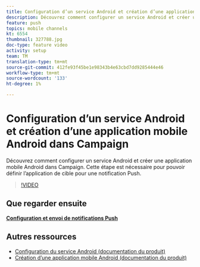 ```yaml
---
title: Configuration d’un service Android et création d’une application mobile Android dans Campaign
description: Découvrez comment configurer un service Android et créer une application mobile Android dans Campaign. Nous devons définir l'application Neotrip comme cible de la notification Push.
feature: push
topics: mobile channels
kt: 6554
thumbnail: 327788.jpg
doc-type: feature video
activity: setup
team: TM
translation-type: tm+mt
source-git-commit: 412fe93f45be1e98343b4e63cbd7dd9285444e46
workflow-type: tm+mt
source-wordcount: '133'
ht-degree: 1%

---
```



# Configuration d’un service Android et création d’une application mobile Android dans Campaign

Découvrez comment configurer un service Android et créer une application mobile Android dans Campaign. Cette étape est nécessaire pour pouvoir définir l’application de cible pour une notification Push.

>[!VIDEO](https://video.tv.adobe.com/v/327788?quality=12)

## Que regarder ensuite

**[Configuration et envoi de notifications Push](/help/tutorial-getting-started-with-push-notifications-for-android/configuring-and-sending-push-notifications.md)**

## Autres ressources

* [Configuration du service Android (documentation du produit)](https://experienceleague.adobe.com/docs/campaign-classic/using/sending-messages/sending-push-notifications/configure-the-mobile-app/configuring-the-mobile-application-android.html#configuring-android-service)
* [Création d’une application mobile Android (documentation du produit)](https://experienceleague.adobe.com/docs/campaign-classic/using/sending-messages/sending-push-notifications/configure-the-mobile-app/configuring-the-mobile-application-android.html#creating-android-app)
